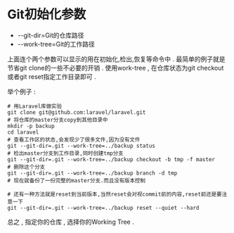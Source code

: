 # Git初始化参数

* --git-dir=Git的仓库路径
* --work-tree=Git的工作路径

上面连个两个参数可以显示的用在初始化,检出,恢复等命令中 . 最简单的例子就是节省git clone的一些不必要的开销 . 使用work-tree , 在仓库状态为git checkout或者git reset指定工作目录即可 .

举个例子 :

```
# 用Laravel库做实验
git clone git@github.com:laravel/laravel.git
# 将仓库的master分支copy到其他目录中
mkdir -p backup
cd laravel
# 查看工作区的状态,会发现少了很多文件,因为没有文件
git --git-dir=.git --work-tree=../backup status
# 检出master分支到工作目录,同时创建tmp分支
git --git-dir=.git --work-tree=../backup checkout -b tmp -f master
# 删除这个分支
git --git-dir=.git --work-tree=../backup branch -d tmp
# 现在就备份了一份完整的master分支.而且没有版本控制

# 还有一种方法就是reset到当前版本,当然reset会对视commit前的内容,reset前还是要注意一下
git --git-dir=.git --work-tree=../backup reset --quiet --hard
```

总之 , 指定你的仓库 , 选择你的Working Tree . 

